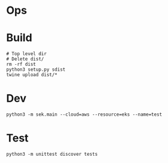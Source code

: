 # Ops


# Build
```
# Top level dir
# Delete dist/
rm -rf dist
python3 setup.py sdist
twine upload dist/*
```


# Dev
```
python3 -m sek.main --cloud=aws --resource=eks --name=test
```


# Test
```
python3 -m unittest discover tests 
```
